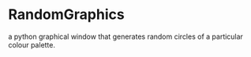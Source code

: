 # RandomGraphics
a python graphical window that generates random circles of a particular colour palette.
